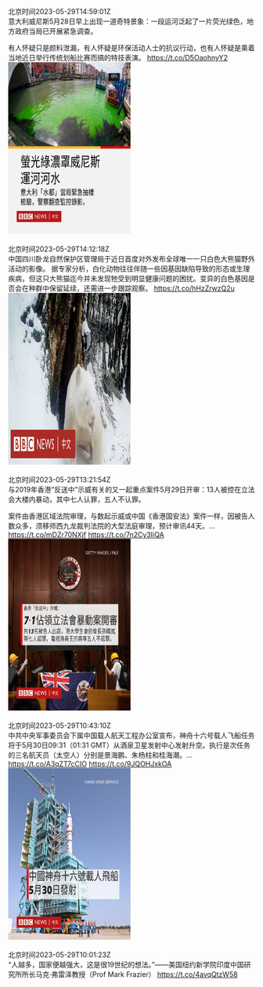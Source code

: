 北京时间2023-05-29T14:59:01Z<br>意大利威尼斯5月28日早上出现一道奇特景象：一段运河泛起了一片荧光绿色，地方政府当局已开展紧急调查。

有人怀疑只是颜料泄漏，有人怀疑是环保活动人士的抗议行动，也有人怀疑是乘着当地近日举行传统划船比赛而搞的特技表演。 https://t.co/D5OaohnyY2<br><img src='/temp/image/2023/u-Month-5/1663077469275013122_0.jpg' width='250' height='350'><br><br>北京时间2023-05-29T14:12:18Z<br>中国四川卧龙自然保护区管理局于近日首度对外发布全球唯一一只白色大熊猫野外活动的影像。
据专家分析，白化动物往往伴随一些因基因缺陷导致的形态或生理疾病，但这只大熊猫迄今并未发现牠受到明显健康问题的困扰。变异的白色基因是否会在种群中保留延续，还需进一步跟踪观察。 https://t.co/hHzZrwzQ2u<br><img src='/temp/video/2023/u-Month-5/av-Day-29/bbcchinese/1663065711525199872_0.jpg' width='250' height='350'><br><br>北京时间2023-05-29T13:21:54Z<br>与2019年香港“反送中”示威有关的又一起重点案件5月29日开审：13人被控在立法会大楼内暴动，其中七人认罪，五人不认罪。

案件由香港区域法院审理，与数起示威或中国《香港国安法》案件一样，因被告人数众多，须移师西九龙裁判法院的大型法庭审理，预计审讯44天。… https://t.co/mDZr70NXjf https://t.co/7n2Cy3IiQA<br><img src='/temp/image/2023/u-Month-5/1663053026645667841_0.jpg' width='250' height='350'><br><br>北京时间2023-05-29T10:43:10Z<br>中共中央军事委员会下属中国载人航天工程办公室宣布，神舟十六号载人飞船任务将于5月30日09:31（01:31 GMT）从酒泉卫星发射中心发射升空。执行是次任务的三名航天员（太空人）分别是景海鹏、朱杨柱和桂海潮。… https://t.co/A3qZT7cCIO https://t.co/9JQOHJxkOA<br><img src='/temp/image/2023/u-Month-5/1663013083026194433_0.jpg' width='250' height='350'><br><br>北京时间2023-05-29T10:01:23Z<br>“人越多，国家便越强大，这是很19世纪的想法。”——美国纽约新学院印度中国研究所所长马克·弗雷泽教授（Prof Mark Frazier） https://t.co/4avqQtzW58<br><br><br>